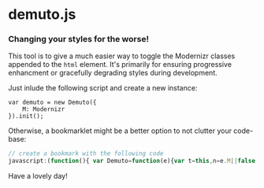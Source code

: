 # demuto.js
### Changing your styles for the worse!

This tool is to give a much easier way to toggle the Modernizr classes appended to the ```html``` element.
It's primarily for ensuring progressive enhancment or gracefully degrading styles during development.

Just inlude the following script and create a new instance:

```
var demuto = new Demuto({
    M: Modernizr
}).init();
```

Otherwise, a bookmarklet might be a better option to not clutter your code-base:

```js
// create a bookmark with the following code
javascript:(function(){ var Demuto=function(e){var t=this,n=e.M||false,r=document.documentElement;if(!n)return false;var i=function(){document.addEventListener("click",function(e){if(e.target.hasAttribute("data-test")){var n=e.target,r=n.dataset["pass"],i=n.dataset["test"];t.toggle(i,r,n)}})};this.off={};this.list=[];this.init=function(){var e,t=document.createDocumentFragment(),r=document.createElement("div");for(e in n){if(typeof n[e]==="function"||typeof n[e]==="array"||typeof n[e]==="object"||!e.indexOf("_"))continue;var s=this.makeToggle(e,n[e]);t.appendChild(s)}r.setAttribute("class","demuto");r.appendChild(t);document.body.appendChild(r);this.styles();i()};this.makeToggle=function(e,t){if(typeof name=="string"){var n=document.createElement("button");n.innerHTML=e;n.setAttribute("data-test",e);n.setAttribute("data-pass",t);n.setAttribute("data-status","on");n.className="demuto-btn";return n}return false};this.toggle=function(e,t,n){var i={names:r.className,list:r.classList},s=0,o=false;if(this.off[e]===undefined){this.off[e]=t;e:for(s;s<i.list.length;s++){o=i.list[s];if(o===e){r.className=r.className.replace(e,"");n.setAttribute("data-status","off");break e}}}else{r.className=r.className.trim()+" "+e;n.setAttribute("data-status","on");delete this.off[e]}};this.styles=function(){var e=document.createElement("style"),t=document.getElementsByTagName("head")[0],n="";n+=".demuto { position: fixed; top: 0; left: 0; z-index: 10000; padding: 1em; }";n+=".demuto-btn { border: 1px solid #ccc; padding: 0.2em 0.6em; background-color: papayawhip; margin: 0.2em 0.4em; cursor: pointer; float: left; clear: left; }";n+=".demuto-btn:hover, .demuto-btn[data-pass=false], .demuto-btn[data-status=off] { background-color: lightblue; border-color: steelblue; }";e.type="text/css";if(e.styleSheet){e.styleSheet.cssText=n}else{e.appendChild(document.createTextNode(n))}t.appendChild(e)};return this};(new Demuto({M:Modernizr})).init() })();
```

Have a lovely day!

